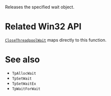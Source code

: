 Releases the specified wait object.

# Related Win32 API
[`CloseThreadpoolWait`](https://learn.microsoft.com/en-us/windows/win32/api/threadpoolapiset/nf-threadpoolapiset-closethreadpoolwait) maps directly to this function.

# See also
- `TpAllocWait`
- `TpSetWait`
- `TpSetWaitEx`
- `TpWaitForWait`
